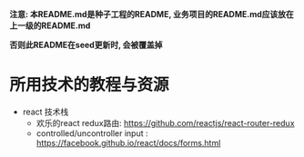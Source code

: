 **注意: 本README.md是种子工程的README, 业务项目的README.md应该放在上一级的README.md**

**否则此README在seed更新时, 会被覆盖掉**

# 所用技术的教程与资源

- react 技术栈
    - 欢乐的react redux路由: https://github.com/reactjs/react-router-redux
    - controlled/uncontroller input : https://facebook.github.io/react/docs/forms.html
